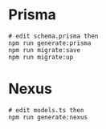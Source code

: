 # Prisma

```
# edit schema.prisma then
npm run generate:prisma
npm run migrate:save
npm run migrate:up
```

# Nexus

```
# edit models.ts then
npm run generate:nexus
```
